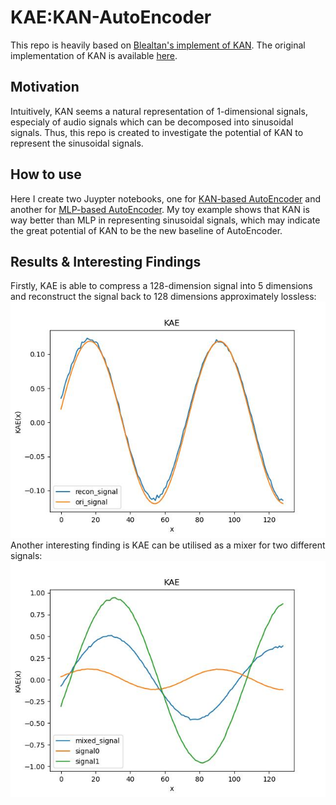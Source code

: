 # KAE:KAN-AutoEncoder
This repo is heavily based on [Blealtan's implement of KAN](https://github.com/Blealtan/efficient-kan). The original implementation of KAN is available [here](https://github.com/KindXiaoming/pykan).

## Motivation
Intuitively, KAN seems a natural representation of 1-dimensional signals, especialy of audio signals which can be decomposed into sinusoidal signals.
Thus, this repo is created to investigate the potential of KAN to represent the sinusoidal signals.

## How to use
Here I create two Juypter notebooks, one for [KAN-based AutoEncoder](https://github.com/SekiroRong/KAN-AutoEncoder/blob/main/KAE.ipynb) and another for [MLP-based AutoEncoder](https://github.com/SekiroRong/KAN-AutoEncoder/blob/main/MAE.ipynb).
My toy example shows that KAN is way better than MLP in representing sinusoidal signals, which may indicate the great potential of KAN to be the new baseline of AutoEncoder.

## Results & Interesting Findings
Firstly, KAE is able to compress a 128-dimension signal into 5 dimensions and reconstruct the signal back to 128 dimensions approximately lossless:
![recon_signal.jpg](assets/recon_signal.jpg)
Another interesting finding is KAE can be utilised as a mixer for two different signals:
![mix_signal.jpg](assets/mix_signal.jpg)
